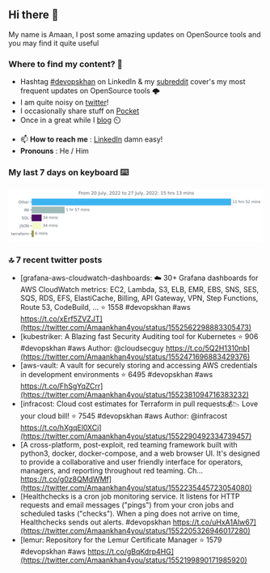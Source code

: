 <!--- [![Hits](https://hits.seeyoufarm.com/api/count/incr/badge.svg?url=https%3A%2F%2Fgithub.com%2Fakhan4u%2Fhit-counter&count_bg=%2379C83D&title_bg=%23555555&icon=&icon_color=%23E7E7E7&title=visits&edge_flat=false)](https://hits.seeyoufarm.com) --->

## Hi there 👋

My name is Amaan, I post some amazing updates on OpenSource tools and you may find it quite useful

### Where to find my content? 🤔

* Hashtag [#devopskhan](https://www.linkedin.com/feed/hashtag/devopskhan/) on LinkedIn & my [subreddit](https://www.reddit.com/r/devopskhan/) cover's my most frequent updates on OpenSource tools 🌩️
* I am quite noisy on [twitter](https://twitter.com/Amaankhan4you)!
* I occasionally share stuff on [Pocket](https://getpocket.com/@ej6g8d1dp2829A16a9Tf5d4T6bAMp3d8791rejDe86yem3bm4e14ex4fT4dluk29)
* Once in a great while I [blog](https://linuxparrot.com/) ⏲️


- 📫 **How to reach me** : [LinkedIn](https://www.linkedin.com/in/amaan-khan-linux-ninja) damn easy!
- **Pronouns** : He / Him

### My last 7 days on keyboard ⌨️

<img src="https://github.com/akhan4u/akhan4u/blob/main/images/stat.svg" alt="Amaan's Wakatime Activity!"/>

### 🔝 7 recent twitter posts
<!-- DEVDOJO:START -->
- [grafana-aws-cloudwatch-dashboards: :cloud: 30+ Grafana dashboards for AWS CloudWatch metrics: EC2, Lambda, S3, ELB, EMR, EBS, SNS, SES, SQS, RDS, EFS, ElastiCache, Billing, API Gateway, VPN, Step Functions, Route 53, CodeBuild, ...
⭐️ 1558
#devopskhan #aws
https://t.co/xErf5ZVZJT](https://twitter.com/Amaankhan4you/status/1552562298883305473)
- [kubestriker: A Blazing fast Security Auditing tool for Kubernetes
⭐️ 906
#devopskhan #aws
Author: @cloudsecguy
https://t.co/5Q2H1310nb](https://twitter.com/Amaankhan4you/status/1552471696883429376)
- [aws-vault: A vault for securely storing and accessing AWS credentials in development environments
⭐️ 6495
#devopskhan #aws
https://t.co/FhSgYqZCrr](https://twitter.com/Amaankhan4you/status/1552381094716383232)
- [infracost: Cloud cost estimates for Terraform in pull requests💰📉 Love your cloud bill!
⭐️ 7545
#devopskhan #aws
Author: @infracost
https://t.co/hXgqEl0XCi](https://twitter.com/Amaankhan4you/status/1552290492334739457)
- [A cross-platform, post-exploit, red teaming framework built with python3, docker, docker-compose, and a web browser UI. It&#39;s designed to provide a collaborative and user friendly interface for operators, managers, and reporting throughout red teaming. Ch… https://t.co/g0z8QMdWMf](https://twitter.com/Amaankhan4you/status/1552235445723054080)
- [Healthchecks is a cron job monitoring service. It listens for HTTP requests and email messages &lpar;&quot;pings&quot;&rpar; from your cron jobs and scheduled tasks &lpar;&quot;checks&quot;&rpar;. When a ping does not arrive on time, Healthchecks sends out alerts. #devopskhan https://t.co/uHxA1Alw67](https://twitter.com/Amaankhan4you/status/1552205326946017280)
- [lemur: Repository for the Lemur Certificate Manager
⭐️ 1579
#devopskhan #aws
https://t.co/gBqKdrp4HG](https://twitter.com/Amaankhan4you/status/1552199890171985920)
<!-- DEVDOJO:END -->

<!-- ![Amaan's GitHub stats](https://github-readme-stats.vercel.app/api?username=akhan4u&count_private=true&show_icons=true&hide=contribs) -->

